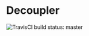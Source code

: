 # Decoupler

![TravisCI build status: master](https://travis-ci.org/JanNash/Decoupler.svg?branch=master)
